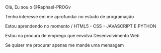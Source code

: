 Olá, Eu sou o @Raphael-PROGv


Tenho interesse em me aprofundar no estudo de programação


Estou aprendendo no momento / HTML5 - CSS - JAVASCRIPT E PYTHON


Estou na procura de emprego que envolva Desenvolvimento Web 


Se quiser me procurar apenas me mande uma mensagem
